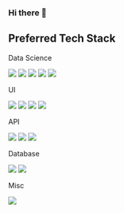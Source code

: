 ### Hi there 👋

## Preferred Tech Stack
Data Science
<p>
<img src="https://img.shields.io/badge/pytorch-EE4C2C?logo=pytorch&logoColor=white&style=flat" />
<img src="https://img.shields.io/badge/python-3776AB?logo=python&logoColor=white&style=flat" />
<img src="https://img.shields.io/badge/spacy-09A3D5?logo=spacy&logoColor=white&style=flat" />
<img src="https://img.shields.io/badge/polars-CD792C?logo=polars&logoColor=white&style=flat" />
<img src="https://img.shields.io/badge/networkx-143055?logo=onnx&logoColor=white&style=flat" />
</p>

UI
<p>
<img src="https://img.shields.io/badge/react-0088CC?logo=react&logoColor=white&style=flat" />
<img src="https://img.shields.io/badge/typescript-3178C6?logo=typescript&logoColor=white&style=flat" />
<img src="https://img.shields.io/badge/vega-2450B2?logo=vega&logoColor=white&style=flat" />
<img src="https://img.shields.io/badge/next.js-000000?logo=next.js&logoColor=white&style=flat" />
</p>

API
<p>
<img src="https://img.shields.io/badge/serverless-FD5750?logo=serverless&logoColor=white&style=flat" />
<img src="https://img.shields.io/badge/trpc-2596BE?logo=trpc&logoColor=white&style=flat" />
<img src="https://img.shields.io/badge/vercel-000000?logo=vercel&logoColor=white&style=flat" />
</p>

Database
<p>
<img src="https://img.shields.io/badge/postgresql-4169E1?logo=postgresql&logoColor=white&style=flat" />
<img src="https://img.shields.io/badge/prisma-2D3748?logo=prisma&logoColor=white&style=flat" />
</p>

Misc
<p>
<img src="https://img.shields.io/badge/redis-DC382D?logo=redis&logoColor=white&style=flat" />
</p>
